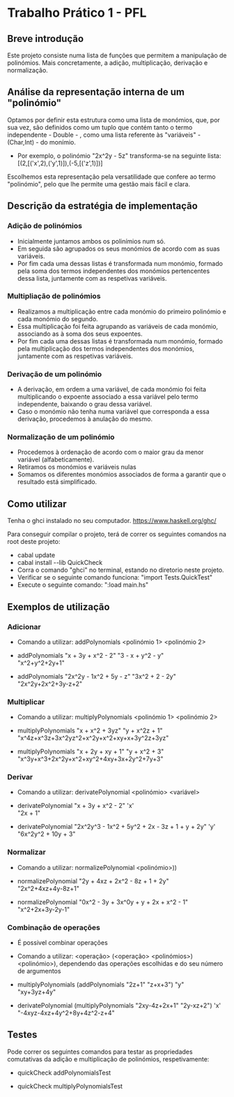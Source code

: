 # Trabalho Prático 1 - PFL

## Breve introdução

Este projeto consiste numa lista de funções que permitem a manipulação de polinómios. Mais concretamente, a adição, multiplicação, derivação e normalização.

## Análise da representação interna de um "polinómio"

Optamos por definir esta estrutura como uma lista de monómios, que, por sua vez, são definidos como um tuplo que contém tanto o termo independente - Double - , como uma lista referente às "variáveis" - (Char,Int) - do monímio.

- Por exemplo, o polinómio "2x^2y - 5z" transforma-se na seguinte lista: [(2,[('x',2),('y',1)]),(-5,[('z',1)])]

Escolhemos esta representação pela versatilidade que confere ao termo "polinómio", pelo que lhe permite uma gestão mais fácil e clara.

## Descrição da estratégia de implementação


### Adição de polinómios

- Inicialmente juntamos ambos os polinímios num só. 
- Em seguida são agrupados os seus monómios de acordo com as suas variáveis.
- Por fim cada uma dessas listas é transformada num monómio, formado pela soma dos termos independentes dos monómios pertencentes dessa lista, juntamente com as respetivas variáveis. 


### Multipliação de polinómios

- Realizamos a multiplicação entre cada monómio do primeiro polinómio e cada monómio do segundo.
- Essa multiplicação foi feita agrupando as variáveis de cada monómio, associando as à soma dos seus expoentes.
- Por fim cada uma dessas listas é transformada num monómio, formado pela multiplicação dos termos independentes dos monómios, juntamente com as respetivas variáveis.


### Derivação de um polinómio

- A derivação, em ordem a uma variável, de cada monómio foi feita multiplicando o expoente associado a essa variável pelo termo independente, baixando o grau dessa variável.
- Caso o monómio não tenha numa variável que corresponda a essa derivação, procedemos à anulação do mesmo.


### Normalização de um polinómio

- Procedemos à ordenação de acordo com o maior grau da menor variável (alfabeticamente).
- Retiramos os monómios e variáveis nulas
- Somamos os diferentes monómios associados de forma a garantir que o resultado está simplificado.


## Como utilizar

Tenha o ghci instalado no seu computador.   https://www.haskell.org/ghc/

Para conseguir compilar o projeto, terá de correr os seguintes comandos na root deste projeto:

- cabal update
- cabal install --lib QuickCheck
- Corra o comando "ghci" no terminal, estando no diretorio neste projeto.
- Verificar se o seguinte comando funciona: "import Tests.QuickTest"
- Execute o seguinte comando: ":load main.hs"


## Exemplos de utilização

### Adicionar

- Comando a utilizar: addPolynomials <polinómio 1> <polinómio 2>

- addPolynomials "x + 3y + x^2 - 2" "3 - x + y^2 - y" <br>
"x^2+y^2+2y+1"

- addPolynomials "2x^2y - 1x^2 + 5y - z" "3x^2 + 2 - 2y" <br>
"2x^2y+2x^2+3y-z+2"

### Multiplicar

- Comando a utilizar: multiplyPolynomials <polinómio 1> <polinómio 2>

- multiplyPolynomials "x + x^2 + 3yz" "y + x^2z + 1" <br>
"x^4z+x^3z+3x^2yz^2+x^2y+x^2+xy+x+3y^2z+3yz"

- multiplyPolynomials "x + 2y + xy + 1" "y + x^2 + 3" <br>
"x^3y+x^3+2x^2y+x^2+xy^2+4xy+3x+2y^2+7y+3"


### Derivar

- Comando a utilizar: derivatePolynomial <polinómio> <variável>

- derivatePolynomial "x + 3y + x^2 - 2" 'x' <br>
"2x + 1"

- derivatePolynomial "2x^2y^3 - 1x^2 + 5y^2 + 2x - 3z + 1 + y + 2y" 'y' <br>
"6x^2y^2 + 10y + 3"

### Normalizar

- Comando a utilizar: normalizePolynomial <polinómio>))

- normalizePolynomial "2y + 4xz + 2x^2 - 8z + 1 + 2y" <br>
"2x^2+4xz+4y-8z+1"

- normalizePolynomial "0x^2 - 3y + 3x^0y + y + 2x + x^2 - 1" <br>
"x^2+2x+3y-2y-1"

### Combinação de operações

- É possivel combinar operações

- Comando a utilizar: <operação> (<operação> <polinómios>) <polinómio>), dependendo das operações escolhidas e do seu número de argumentos

- multiplyPolynomials (addPolynomials "2z+1" "z+x+3") "y" <br>
"xy+3yz+4y"

- derivatePolynomial (multiplyPolynomials "2xy-4z+2x+1" "2y-xz+2") 'x' <br>
"-4xyz-4xz+4y^2+8y+4z^2-z+4"

## Testes

Pode correr os seguintes comandos para testar as propriedades comutativas da adição e multiplicação de polinómios, respetivamente:

- quickCheck addPolynomialsTest

- quickCheck multiplyPolynomialsTest